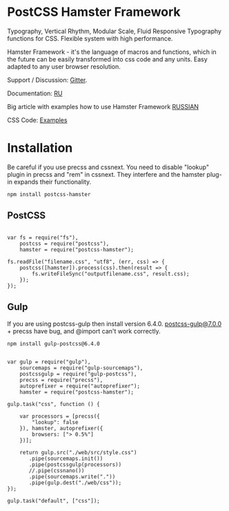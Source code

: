 # PostCSS Hamster Framework

Typography, Vertical Rhythm, Modular Scale, Fluid Responsive Typography functions for CSS. Flexible system with high performance.

Hamster Framework - it's the language of macros and functions, which in the future can be easily transformed into css code and any units. Easy adapted to any user browser resolution.

Support / Discussion: [Gitter](https://gitter.im/postcss-hamster/hamster).

Documentation: [RU](https://h0tc0d3.github.io/hamster/hamster-ru.html)

Big article with examples how to use Hamster Framework [RUSSIAN](https://habrahabr.ru/post/328812/)

CSS Code: [Examples](https://github.com/h0tc0d3/postcss-hamster/tree/master/web/src)

# Installation

Be careful if you use precss and cssnext. You need to disable "lookup" plugin in precss and "rem" in cssnext.
They interfere and the hamster plug-in expands their functionality.

```
npm install postcss-hamster
```

## PostCSS

```

var fs = require("fs"),
    postcss = require("postcss"),
    hamster = require("postcss-hamster");

fs.readFile("filename.css", "utf8", (err, css) => {
    postcss([hamster]).process(css).then(result => {
        fs.writeFileSync("outputfilename.css", result.css);
    });
});

```

## Gulp

If you are using postcss-gulp then install version 6.4.0. postcss-gulp@7.0.0 + precss have  bug, and @import can't work correctly.

```
npm install gulp-postcss@6.4.0
```

```

var gulp = require("gulp"),
    sourcemaps = require("gulp-sourcemaps"),
    postcssgulp = require("gulp-postcss"),
    precss = require("precss"),
    autoprefixer = require("autoprefixer");
    hamster = require("postcss-hamster");

gulp.task("css", function () {
  
    var processors = [precss({
        "lookup": false
    }), hamster, autoprefixer({
        browsers: ["> 0.5%"]
    })];

    return gulp.src("./web/src/style.css")
       .pipe(sourcemaps.init())
       .pipe(postcssgulp(processors))
       //.pipe(cssnano())
       .pipe(sourcemaps.write("."))
       .pipe(gulp.dest("./web/css"));
});

gulp.task("default", ["css"]);

```